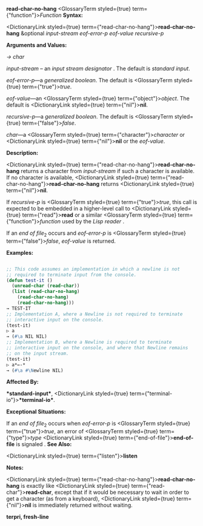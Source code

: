 **read-char-no-hang** <GlossaryTerm styled={true} term={"function"}><i>Function</i></GlossaryTerm> **Syntax:** 



<DictionaryLink styled={true} term={"read-char-no-hang"}><b>read-char-no-hang</b></DictionaryLink> &amp;optional *input-stream eof-error-p eof-value recursive-p* 



**Arguments and Values:** 



*→ char* 



*input-stream* – an *input stream designator* . The default is *standard input*. 



*eof-error-p*—a *generalized boolean*. The default is <GlossaryTerm styled={true} term={"true"}><i>true</i></GlossaryTerm>. 



*eof-value*—an <GlossaryTerm styled={true} term={"object"}><i>object</i></GlossaryTerm>. The default is <DictionaryLink styled={true} term={"nil"}><b>nil</b></DictionaryLink>. 



*recursive-p*—a *generalized boolean*. The default is <GlossaryTerm styled={true} term={"false"}><i>false</i></GlossaryTerm>. 



*char*—a <GlossaryTerm styled={true} term={"character"}><i>character</i></GlossaryTerm> or <DictionaryLink styled={true} term={"nil"}><b>nil</b></DictionaryLink> or the *eof-value*. 



**Description:** 



<DictionaryLink styled={true} term={"read-char-no-hang"}><b>read-char-no-hang</b></DictionaryLink> returns a character from *input-stream* if such a character is available. If no character is available, <DictionaryLink styled={true} term={"read-char-no-hang"}><b>read-char-no-hang</b></DictionaryLink> returns <DictionaryLink styled={true} term={"nil"}><b>nil</b></DictionaryLink>. 







 



 



If *recursive-p* is <GlossaryTerm styled={true} term={"true"}><i>true</i></GlossaryTerm>, this call is expected to be embedded in a higher-level call to <DictionaryLink styled={true} term={"read"}><b>read</b></DictionaryLink> or a similar <GlossaryTerm styled={true} term={"function"}><i>function</i></GlossaryTerm> used by the *Lisp reader* . 



If an *end of file*<sub>2</sub> occurs and *eof-error-p* is <GlossaryTerm styled={true} term={"false"}><i>false</i></GlossaryTerm>, *eof-value* is returned. 



**Examples:**
```lisp

;; This code assumes an implementation in which a newline is not 
;; required to terminate input from the console. 
(defun test-it () 
  (unread-char (read-char)) 
  (list (read-char-no-hang) 
	(read-char-no-hang) 
	(read-char-no-hang))) 
→ TEST-IT 
;; Implementation A, where a Newline is not required to terminate 
;; interactive input on the console. 
(test-it) 
▷ a 
→ (#\a NIL NIL) 
;; Implementation B, where a Newline is required to terminate 
;; interactive input on the console, and where that Newline remains 
;; on the input stream. 
(test-it) 
▷ a*←-* 
→ (#\a #\Newline NIL) 

```
**Affected By:** 



**\*standard-input\***, <DictionaryLink styled={true} term={"terminal-io"}><b>\*terminal-io\*</b></DictionaryLink>. 



**Exceptional Situations:** 



If an *end of file*<sub>2</sub> occurs when *eof-error-p* is <GlossaryTerm styled={true} term={"true"}><i>true</i></GlossaryTerm>, an error of <GlossaryTerm styled={true} term={"type"}><i>type</i></GlossaryTerm> <DictionaryLink styled={true} term={"end-of-file"}><b>end-of-file</b></DictionaryLink> is signaled . **See Also:** 



<DictionaryLink styled={true} term={"listen"}><b>listen</b></DictionaryLink> 



**Notes:** 



<DictionaryLink styled={true} term={"read-char-no-hang"}><b>read-char-no-hang</b></DictionaryLink> is exactly like <DictionaryLink styled={true} term={"read-char"}><b>read-char</b></DictionaryLink>, except that if it would be necessary to wait in order to get a character (as from a keyboard), <DictionaryLink styled={true} term={"nil"}><b>nil</b></DictionaryLink> is immediately returned without waiting. 







 



 



**terpri, fresh-line** 



